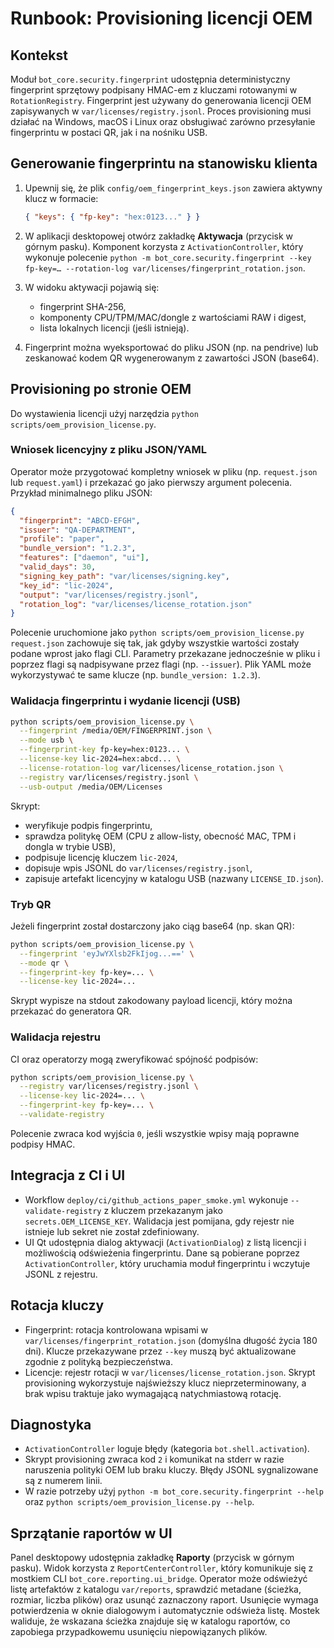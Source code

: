 # Runbook: Provisioning licencji OEM

## Kontekst

Moduł `bot_core.security.fingerprint` udostępnia deterministyczny fingerprint sprzętowy
podpisany HMAC-em z kluczami rotowanymi w `RotationRegistry`. Fingerprint jest używany
do generowania licencji OEM zapisywanych w `var/licenses/registry.jsonl`. Proces
provisioning musi działać na Windows, macOS i Linux oraz obsługiwać zarówno przesyłanie
fingerprintu w postaci QR, jak i na nośniku USB.

## Generowanie fingerprintu na stanowisku klienta

1. Upewnij się, że plik `config/oem_fingerprint_keys.json` zawiera aktywny klucz w formacie:

   ```json
   { "keys": { "fp-key": "hex:0123..." } }
   ```

2. W aplikacji desktopowej otwórz zakładkę **Aktywacja** (przycisk w górnym pasku).
   Komponent korzysta z `ActivationController`, który wykonuje polecenie
   `python -m bot_core.security.fingerprint --key fp-key=… --rotation-log var/licenses/fingerprint_rotation.json`.

3. W widoku aktywacji pojawią się:
   - fingerprint SHA-256,
   - komponenty CPU/TPM/MAC/dongle z wartościami RAW i digest,
   - lista lokalnych licencji (jeśli istnieją).

4. Fingerprint można wyeksportować do pliku JSON (np. na pendrive) lub zeskanować kodem QR
   wygenerowanym z zawartości JSON (base64).

## Provisioning po stronie OEM

Do wystawienia licencji użyj narzędzia `python scripts/oem_provision_license.py`.

### Wniosek licencyjny z pliku JSON/YAML

Operator może przygotować kompletny wniosek w pliku (np. `request.json` lub
`request.yaml`) i przekazać go jako pierwszy argument polecenia. Przykład
minimalnego pliku JSON:

```json
{
  "fingerprint": "ABCD-EFGH",
  "issuer": "QA-DEPARTMENT",
  "profile": "paper",
  "bundle_version": "1.2.3",
  "features": ["daemon", "ui"],
  "valid_days": 30,
  "signing_key_path": "var/licenses/signing.key",
  "key_id": "lic-2024",
  "output": "var/licenses/registry.jsonl",
  "rotation_log": "var/licenses/license_rotation.json"
}
```

Polecenie uruchomione jako `python scripts/oem_provision_license.py request.json`
zachowuje się tak, jak gdyby wszystkie wartości zostały podane wprost jako
flagi CLI. Parametry przekazane jednocześnie w pliku i poprzez flagi są
nadpisywane przez flagi (np. `--issuer`). Plik YAML może wykorzystywać te same
klucze (np. `bundle_version: 1.2.3`).

### Walidacja fingerprintu i wydanie licencji (USB)

```bash
python scripts/oem_provision_license.py \
  --fingerprint /media/OEM/FINGERPRINT.json \
  --mode usb \
  --fingerprint-key fp-key=hex:0123... \
  --license-key lic-2024=hex:abcd... \
  --license-rotation-log var/licenses/license_rotation.json \
  --registry var/licenses/registry.jsonl \
  --usb-output /media/OEM/Licenses
```

Skrypt:
- weryfikuje podpis fingerprintu,
- sprawdza politykę OEM (CPU z allow-listy, obecność MAC, TPM i dongla w trybie USB),
- podpisuje licencję kluczem `lic-2024`,
- dopisuje wpis JSONL do `var/licenses/registry.jsonl`,
- zapisuje artefakt licencyjny w katalogu USB (nazwany `LICENSE_ID.json`).

### Tryb QR

Jeżeli fingerprint został dostarczony jako ciąg base64 (np. skan QR):

```bash
python scripts/oem_provision_license.py \
  --fingerprint 'eyJwYXlsb2FkIjog...==' \
  --mode qr \
  --fingerprint-key fp-key=... \
  --license-key lic-2024=...
```

Skrypt wypisze na stdout zakodowany payload licencji, który można przekazać do generatora QR.

### Walidacja rejestru

CI oraz operatorzy mogą zweryfikować spójność podpisów:

```bash
python scripts/oem_provision_license.py \
  --registry var/licenses/registry.jsonl \
  --license-key lic-2024=... \
  --fingerprint-key fp-key=... \
  --validate-registry
```

Polecenie zwraca kod wyjścia `0`, jeśli wszystkie wpisy mają poprawne podpisy HMAC.

## Integracja z CI i UI

- Workflow `deploy/ci/github_actions_paper_smoke.yml` wykonuje `--validate-registry`
  z kluczem przekazanym jako `secrets.OEM_LICENSE_KEY`. Walidacja jest pomijana, gdy
  rejestr nie istnieje lub sekret nie został zdefiniowany.
- UI Qt udostępnia dialog aktywacji (`ActivationDialog`) z listą licencji i możliwością
  odświeżenia fingerprintu. Dane są pobierane poprzez `ActivationController`, który
  uruchamia moduł fingerprintu i wczytuje JSONL z rejestru.

## Rotacja kluczy

- Fingerprint: rotacja kontrolowana wpisami w `var/licenses/fingerprint_rotation.json`
  (domyślna długość życia 180 dni). Klucze przekazywane przez `--key` muszą być
  aktualizowane zgodnie z polityką bezpieczeństwa.
- Licencje: rejestr rotacji w `var/licenses/license_rotation.json`. Skrypt provisioning
  wykorzystuje najświeższy klucz nieprzeterminowany, a brak wpisu traktuje jako wymagającą
  natychmiastową rotację.

## Diagnostyka

- `ActivationController` loguje błędy (kategoria `bot.shell.activation`).
- Skrypt provisioning zwraca kod `2` i komunikat na stderr w razie naruszenia polityki OEM
  lub braku kluczy. Błędy JSONL sygnalizowane są z numerem linii.
- W razie potrzeby użyj `python -m bot_core.security.fingerprint --help` oraz
  `python scripts/oem_provision_license.py --help`.

## Sprzątanie raportów w UI

Panel desktopowy udostępnia zakładkę **Raporty** (przycisk w górnym pasku). Widok
korzysta z `ReportCenterController`, który komunikuje się z mostkiem CLI
`bot_core.reporting.ui_bridge`. Operator może odświeżyć listę artefaktów z katalogu
`var/reports`, sprawdzić metadane (ścieżka, rozmiar, liczba plików) oraz usunąć
zaznaczony raport. Usunięcie wymaga potwierdzenia w oknie dialogowym i automatycznie
odświeża listę. Mostek waliduje, że wskazana ścieżka znajduje się w katalogu raportów,
co zapobiega przypadkowemu usunięciu niepowiązanych plików.

